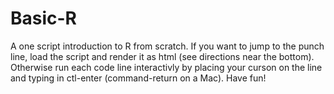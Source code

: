 # Basic-R
A one script introduction to R from scratch.  If you want to jump to the punch line, load the script and render it as html (see directions near the bottom).  Otherwise run each code line interactivly by placing your curson on the line and typing in ctl-enter (command-return on a Mac).  Have fun!
